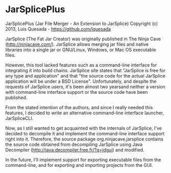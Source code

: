 JarSplicePlus
=============

JarSplicePlus (Jar File Merger - An Extension to JarSplice) Copyright (c) 2013, Luis Quesada - https://github.com/lquesada

JarSplice (The Fat Jar Creator) was originally published in The Ninja Cave (http://ninjacave.com/).
JarSplice allows merging jar files and native libraries into a single jar or GNU/Linux, Windows, or Mac OS executable files.

However, this tool lacked features such as a command-line interface for integrating it into build chains.
JarSplice site states that "JarSplice is free for any type and application" and that "the source code for the actual JarSplice application will be under a BSD License".
Unfortunately, and despite the requests of JarSplice users, it's been almost two yearsand neither a version with command-line interface support or the source code have been published.

From the stated intention of the authors, and since I really needed this features, I decided to write an alternative command-line interface launcher, JarSpliceCLI.

Now, as I still wanted to get acquainted with the internals of JarSplice, I've decided to decompile it and implement the command-line interface support right into it.
Therefore, the source package org.ninjacave.jarsplice contains the source code obtained from decompiling JarSplice using Java Decompiler (http://java.decompiler.free.fr/?q=jdgui) and modified.

In the future, I'll implement support for exporting executable files from the command-line, and for exporting and importing projects from the GUI.
